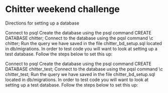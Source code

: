 # Chitter weekend challenge

Directions for setting up a database

Connect to psql
Create the database using the psql command CREATE DATABASE chitter;
Connect to the database using the pqsl command \c chitter;
Run the query we have saved in the file chitter_bd_setup.sql located in db/migrations.
In order to test code you will want to look at setting up a test database. Follow the steps below to set this up:

Connect to psql
Create the database using the psql command CREATE DATABASE chitter_test;
Connect to the database using the pqsl command \c chitter_test;
Run the query we have saved in the file chitter_bd_setup.sql located in db/migrations.
In order to test code you will want to look at setting up a test database. Follow the steps below to set this up: